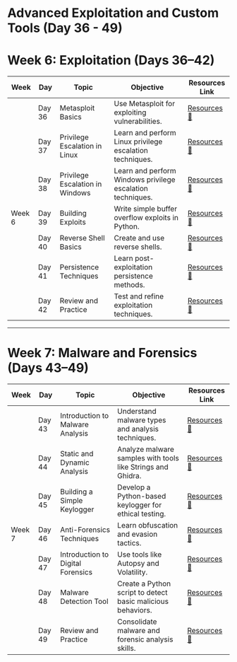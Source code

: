# Advanced Exploitation and Custom Tools (Day 36 - 49)

# Week 6: Exploitation (Days 36–42)

| **Week** | **Day** | **Topic**                         | **Objective**                                     | **Resources Link** |
|----------|---------|------------------------------------|-------------------------------------------------|---------------------|
|          | Day 36  | Metasploit Basics                 | Use Metasploit for exploiting vulnerabilities.   | [Resources📄](#)   |
|          | Day 37  | Privilege Escalation in Linux     | Learn and perform Linux privilege escalation techniques. | [Resources📄](#)   |
|          | Day 38  | Privilege Escalation in Windows   | Learn and perform Windows privilege escalation techniques. | [Resources📄](#)   |
| Week 6   | Day 39  | Building Exploits                 | Write simple buffer overflow exploits in Python. | [Resources📄](#)   |
|          | Day 40  | Reverse Shell Basics              | Create and use reverse shells.                   | [Resources📄](#)   |
|          | Day 41  | Persistence Techniques            | Learn post-exploitation persistence methods.     | [Resources📄](#)   |
|          | Day 42  | Review and Practice               | Test and refine exploitation techniques.         | [Resources📄](#)   |

---
# Week 7: Malware and Forensics (Days 43–49)

| **Week** | **Day** | **Topic**                        | **Objective**                                     | **Resources Link** |
|----------|---------|-----------------------------------|-------------------------------------------------|---------------------|
|          | Day 43  | Introduction to Malware Analysis | Understand malware types and analysis techniques. | [Resources📄](#)   |
|          | Day 44  | Static and Dynamic Analysis      | Analyze malware samples with tools like Strings and Ghidra. | [Resources📄](#)   |
|          | Day 45  | Building a Simple Keylogger      | Develop a Python-based keylogger for ethical testing. | [Resources📄](#)   |
| Week 7   | Day 46  | Anti-Forensics Techniques        | Learn obfuscation and evasion tactics.           | [Resources📄](#)   |
|          | Day 47  | Introduction to Digital Forensics| Use tools like Autopsy and Volatility.           | [Resources📄](#)   |
|          | Day 48  | Malware Detection Tool           | Create a Python script to detect basic malicious behaviors. | [Resources📄](#)   |
|          | Day 49  | Review and Practice              | Consolidate malware and forensic analysis skills. | [Resources📄](#)   |
